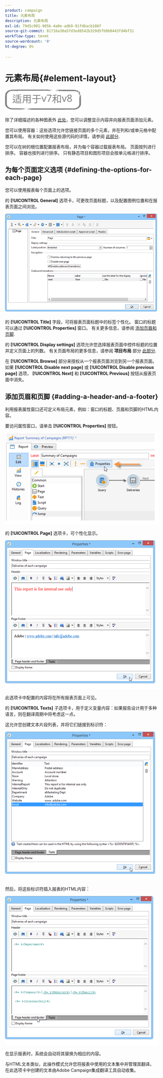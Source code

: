 ```yaml
---
product: campaign
title: 元素布局
description: 元素布局
exl-id: 79d5c901-905b-4a0e-adb9-91fd6acb186f
source-git-commit: 81716a30a57d3ed8542b329d5fb9b0443fd4bf31
workflow-type: tm+mt
source-wordcount: '0'
ht-degree: 0%

---
```


# 元素布局{#element-layout}

![](../../assets/common.svg)

除了详细描述的各种图表外 [此处](../../reporting/using/creating-a-chart.md#chart-types-and-variants)，您可以调整显示内容并向报表页面添加元素。

您可以使用容器：这些选项允许您链接页面的多个元素，并在列和/或单元格中配置其布局。 有关如何使用这些源代码的详情，请参阅 [此部分](../../web/using/defining-web-forms-layout.md#creating-containers).

您可以在树的根位置配置报表布局，并为每个容器过载报表布局。 页面按列进行排序。 容器也按列进行排序。 只有静态项目和图形项目会按单元格进行排序。

## 为每个页面定义选项 {#defining-the-options-for-each-page}

您可以使用报表每个页面上的选项。

的 **[!UICONTROL General]** 选项卡，可更改页面标题，以及配置图例位置和在报表页面之间浏览。

![](assets/s_ncs_advuser_report_wizard_022.png)

的 **[!UICONTROL Title]** 字段，可将报表页面标题中的标签个性化。 窗口的标题可以通过 **[!UICONTROL Properties]** 窗口。 有关更多信息，请参阅 [添加页眉和页脚](#adding-a-header-and-a-footer).

的 **[!UICONTROL Display settings]** 选项允许您选择报表页面中控件标题的位置并定义页面上的列数。 有关页面布局的更多信息，请参阅 **项目布局** 部分 [此部分](../../web/using/defining-web-forms-layout.md#positioning-the-fields-on-the-page).

在 **[!UICONTROL Browse]** 部分来授权从一个报表页面浏览到另一个报表页面。 如果 **[!UICONTROL Disable next page]** 或 **[!UICONTROL Disable previous page]** 选项， **[!UICONTROL Next]** 和 **[!UICONTROL Previous]** 按钮从报表页面中消失。

## 添加页眉和页脚 {#adding-a-header-and-a-footer}

利用报表属性窗口还可定义布局元素，例如：窗口的标题、页眉和页脚的HTML内容。

要访问属性窗口，请单击 **[!UICONTROL Properties]** 按钮。

![](assets/reporting_properties.png)

的 **[!UICONTROL Page]** 选项卡，可个性化显示。

![](assets/s_ncs_advuser_report_properties_04.png)

此选项卡中配置的内容将在所有报表页面上可见。

的 **[!UICONTROL Texts]** 子选项卡，用于定义变量内容：如果报告设计用于多种语言，则在翻译周期中将考虑这一点。

这允许您创建文本片段列表，并将它们链接到标识符：

![](assets/s_ncs_advuser_report_properties_04a.png)

然后，将这些标识符插入报表的HTML内容：

![](assets/s_ncs_advuser_report_properties_04b.png)

在显示报表时，系统会自动将其替换为相应的内容。

与HTML文本类似，此操作模式允许您将报表中使用的文本集中并管理其翻译。 在此选项卡中创建的文本由Adobe Campaign集成翻译工具自动收集。
